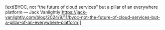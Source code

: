 [ext[BYOC, not “the future of cloud services” but a pillar of an everywhere platform — Jack Vanlightly|https://jack-vanlightly.com/blog/2024/9/11/byoc-not-the-future-of-cloud-services-but-a-pillar-of-an-everywhere-platform]]